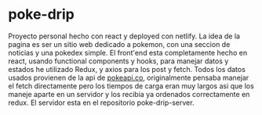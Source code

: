 # poke-drip
Proyecto personal hecho con react y deployed con netlify.
La idea de la pagina es ser un sitio web dedicado a pokemon, con una seccion de noticias y una pokedex simple.
El front'end esta completamente hecho en react, usando functional components y hooks, para manejar datos y estados he utilizado Redux, y axios para los post y fetch.
Todos los datos usados provienen de la api de [pokeapi.co](https://pokeapi.co), originalmente pensaba manejar el fetch directamente pero los tiempos de carga eran muy largos asi que los maneje  aparte en un servidor y los recibia ya ordenados correctamente en redux.
El servidor esta en el repositorio poke-drip-server.
